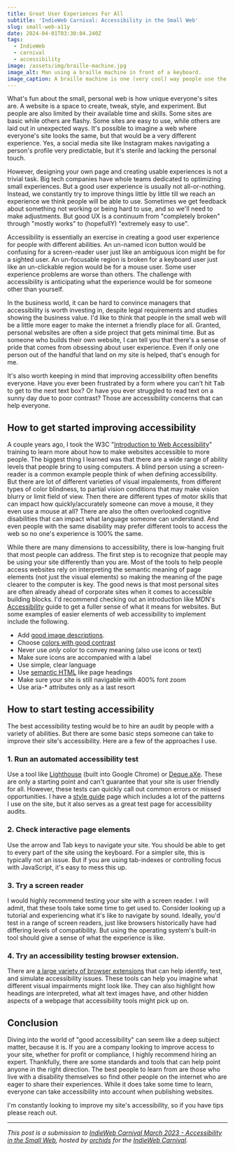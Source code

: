```yaml
---
title: Great User Experiences For All
subtitle: 'IndieWeb Carnival: Accessibility in the Small Web'
slug: small-web-a11y
date: 2024-04-01T03:30:04.240Z
tags:
  - IndieWeb
  - carnival
  - accessibility
image: /assets/img/braille-machine.jpg
image_alt: Man using a braille machine in front of a keyboard.
image_caption: A braille machine is one (very cool) way people use the web. Photo by <a href="https://unsplash.com/@sigmund?utm_content=creditCopyText&utm_medium=referral&utm_source=unsplash">Sigmund</a> on <a href="https://unsplash.com/photos/person-using-braille-writer-4MoIpDcSlr4?utm_content=creditCopyText&utm_medium=referral&utm_source=unsplash">Unsplash</a>
---
```


What's fun about the small, personal web is how unique everyone's sites are.
A website is a space to create, tweak, style, and experiment.
But people are also limited by their available time and skills.
Some sites are basic while others are flashy.
Some sites are easy to use, while others are laid out in unexpected ways.
It's possible to imagine a web where everyone's site looks the same, but that would be a very different experience.
Yes, a social media site like Instagram makes navigating a person's profile very predictable, but it's sterile and lacking the personal touch.

However, designing your own page and creating usable experiences is not a trivial task.
Big tech companies have whole teams dedicated to optimizing small experiences.
But a good user experience is usually not all-or-nothing.
Instead, we constantly try to improve things little by little till we reach an experience we think people will be able to use.
Sometimes we get feedback about something not working or being hard to use, and so we'll need to make adjustments.
But good UX is a continuum from "completely broken" through "mostly works" to (hopefullY) "extremely easy to use".

Accessibility is essentially an exercise in creating a good user experience for people with different abilities.
An un-named icon button would be confusing for a screen-reader user just like an ambiguous icon might be for a sighted user.
An un-focusable region is broken for a keyboard user just like an un-clickable region would be for a mouse user.
Some user experience problems are worse than others.
The challenge with accessibility is anticipating what the experience would be for someone other than yourself.

In the business world, it can be hard to convince managers that accessibility is worth investing in, despite legal requirements and studies showing the business value.
I'd like to think that people in the small web will be a little more eager to make the internet a friendly place for all.
Granted, personal websites are often a side project that gets minimal time.
But as someone who builds their own website, I can tell you that there's a sense of pride that comes from obsessing about user experience.
Even if only one person out of the handful that land on my site is helped, that's enough for me.

It's also worth keeping in mind that improving accessibility often benefits everyone.
Have you ever been frustrated by a form where you can't hit <kbd>Tab</kbd> to get to the next text box?
Or have you ever struggled to read text on a sunny day due to poor contrast?
Those are accessibility concerns that can help everyone.

## How to get started improving accessibility

A couple years ago, I took the W3C "[Introduction to Web Accessibility](https://www.w3.org/WAI/courses/foundations-course/)" training to learn more about how to make websites accessible to more people.
The biggest thing I learned was that there are a wide range of ability levels that people bring to using computers.
A blind person using a screen-reader is a common example people think of when defining accessibility.
But there are lot of different varieties of visual impalements, from different types of color blindness, to partial vision conditions that may make vision blurry or limit field of view.
Then there are different types of motor skills that can impact how quickly/accurately someone can move a mouse, it they even use a mouse at all?
There are also the often overlooked cognitive disabilities that can impact what language someone can understand.
And even people with the same disability may prefer different tools to access the web so no one's experience is 100% the same.

While there are many dimensions to accessibility, there is low-hanging fruit that most people can address.
The first step is to recognize that people may be using your site differently than you are.
Most of the tools to help people access websites rely on interpreting the semantic meaning of page elements (not just the visual elements) so making the meaning of the page clearer to the computer is key.
The good news is that most personal sites are often already ahead of corporate sites when it comes to accessible building blocks.
I'd recommend checking out an introduction like MDN's [Accessibility](https://developer.mozilla.org/en-US/docs/Learn/Accessibility) guide to get a fuller sense of what it means for websites.
But some examples of easier elements of web accessibility to implement include the following.

- Add [good image descriptions](https://accessibility.huit.harvard.edu/describe-content-images).
- Choose [colors with good contrast](https://webaim.org/resources/contrastchecker/)
- Never use _only_ color to convey meaning (also use icons or text)
- Make sure icons are accompanied with a label
- Use simple, clear language
- Use [semantic HTML](https://developer.mozilla.org/en-US/docs/Learn/Accessibility/HTML) like page headings
- Make sure your site is still navigable with 400% font zoom
- Use aria-\* attributes only as a last resort

## How to start testing accessibility

The best accessibility testing would be to hire an audit by people with a variety of abilities.
But there are some basic steps someone can take to improve their site's accessibility.
Here are a few of the approaches I use.

### 1. Run an automated accessibility test

Use a tool like [Lighthouse](https://developer.chrome.com/docs/lighthouse/accessibility/scoring) (built into Google Chrome) or [Deque aXe](https://www.deque.com/axe/).
These are only a starting point and can't guarantee that your site is user friendly for all.
However, these tests can quickly call out common errors or missed opportunities.
I have a [style guide](/style-guide/) page which includes a lot of the patterns I use on the site, but it also serves as a great test page for accessibility audits.

### 2. Check interactive page elements

Use the arrow and Tab keys to navigate your site.
You should be able to get to every part of the site using the keyboard.
For a simpler site, this is typically not an issue.
But if you are using tab-indexes or controlling focus with JavaScript, it's easy to mess this up.

### 3. Try a screen reader

I would highly recommend testing your site with a screen reader.
I will admit, that these tools take some time to get used to.
Consider looking up a tutorial and experiencing what it's like to navigate by sound.
Ideally, you'd test in a range of screen readers, just like browsers historically have had differing levels of compatibility.
But using the operating system's built-in tool should give a sense of what the experience is like.

### 4. Try an accessibility testing browser extension.

There are [a large variety of browser extensions](https://www.digitala11y.com/accessibility-plug-ins-ie-chrome-firefox-browsers/) that can help identify, test, and simulate accessibility issues.
These tools can help you imagine what different visual impairments might look like.
They can also highlight how headings are interpreted, what alt text images have, and other hidden aspects of a webpage that accessibility tools might pick up on.

## Conclusion

Diving into the world of "good accessibility" can seem like a deep subject matter, because it is.
If you are a company looking to improve access to your site, whether for profit or compliance, I highly recommend hiring an expert.
Thankfully, there are some standards and tools that can help point anyone in the right direction.
The best people to learn from are those who live with a disability themselves so find other people on the internet who are eager to share their experiences.
While it does take some time to learn, everyone can take accessibility into account when publishing websites.

I'm constantly looking to improve my site's accessibility, so if you have tips please reach out.

---

_This post is a submission to [IndieWeb Carnival March 2023 - Accessibility in the Small Web](https://blog.basementcommunity.com/accessibility-in-the-personal-web/), hosted by [orchids](https://blog.basementcommunity.com/) for the [IndieWeb Carnival](https://indieweb.org/indieweb-carnival)._
